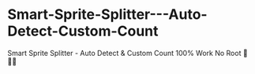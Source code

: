 # Smart-Sprite-Splitter---Auto-Detect-Custom-Count
Smart Sprite Splitter - Auto Detect &amp; Custom Count 100% Work No Root 🤫🧏‍♂️
